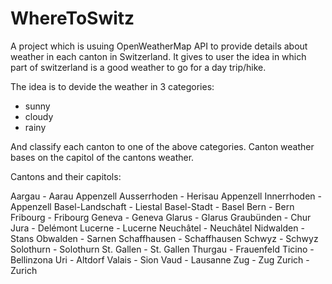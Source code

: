 # WhereToSwitz
A project which is usuing OpenWeatherMap API to provide details about weather in each canton in Switzerland.
It gives to user the idea in which part of switzerland is a good weather to go for a day trip/hike.

The idea is to devide the weather in 3 categories:
- sunny
- cloudy
- rainy

And classify each canton to one of the above categories. 
Canton weather bases on the capitol of the cantons weather.

Cantons and their capitols:

Aargau - Aarau
Appenzell Ausserrhoden - Herisau
Appenzell Innerrhoden - Appenzell
Basel-Landschaft - Liestal
Basel-Stadt - Basel
Bern - Bern 
Fribourg - Fribourg 
Geneva - Geneva
Glarus - Glarus
Graubünden - Chur
Jura - Delémont
Lucerne - Lucerne 
Neuchâtel - Neuchâtel
Nidwalden - Stans
Obwalden - Sarnen
Schaffhausen - Schaffhausen
Schwyz - Schwyz
Solothurn - Solothurn
St. Gallen - St. Gallen
Thurgau - Frauenfeld
Ticino - Bellinzona
Uri - Altdorf
Valais - Sion 
Vaud - Lausanne
Zug - Zug
Zurich - Zurich
